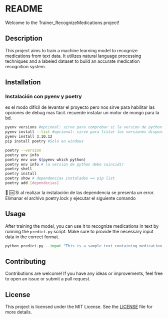 # README

Welcome to the Trainer_RecognizeMedications project!

## Description

This project aims to train a machine learning model to recognize medications from text data. It utilizes natural language processing techniques and a labeled dataset to build an accurate medication recognition system.

## Installation

### Instalación con pyenv y poetry
es el modo difícil  de levantar el proyecto  pero nos sirve para habilitar las opciones de debug mas fácil. recuerde instalar un motor de mongo para la bd.
```bash
pyenv versions #opcional: sirve para comprobar si la version de python que necesitamos ya se encuentra descargada
pyenv install --list #opcional: sirve para listar los versiones disponible por pyenv
pyenv install 3.10.12 
pip install poetry #Solo en windows
```

```bash
poetry --version
poetry env info
poetry env use $(pyenv which python)
poetry env info # la version de python debe coincidir 
poetry shell 
poetry install
poetry show # dependencias instaladas == pip list
poetry add [dependecias]
```
🚫 :sos: Si al realizar la instalación de las dependencia se presenta un error. Elimanar el archivo poetry.lock y ejecutar el siguiente comando

## Usage

After training the model, you can use it to recognize medications in text by running the `predict.py` script. Make sure to provide the necessary input data in the correct format.

```python
python predict.py --input "This is a sample text containing medication names like Aspirin and Ibuprofen." 2024
```

## Contributing

Contributions are welcome! If you have any ideas or improvements, feel free to open an issue or submit a pull request.

## License

This project is licensed under the MIT License. See the [LICENSE](LICENSE) file for more details.
